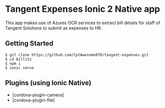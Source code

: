 # Tangent Expenses Ionic 2 Native app

This app makes use of Azures OCR services to extract bill details for staff of Tangent Solutions to submit as expenses to HR. 

## Getting Started
```
$ git clone https://github.com/CptAwesome070/tangent-expenses.git
$ cd billitz
$ npm i
$ ionic serve
```

## Plugins (using Ionic Native)
* [cordova-plugin-camera]
* [cordova-plugin-file]
